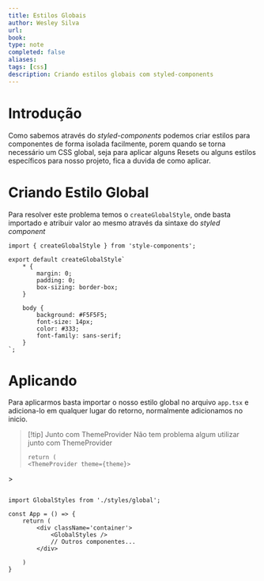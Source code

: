 ```yaml
---
title: Estilos Globais
author: Wesley Silva
url:
book:
type: note
completed: false
aliases:
tags: [css]
description: Criando estilos globais com styled-components
---
```

# Introdução
Como sabemos através do _styled-components_ podemos criar estilos para componentes de forma isolada facilmente, porem quando se torna necessário um CSS global, seja para aplicar alguns Resets ou alguns estilos específicos para nosso projeto, fica a duvida de como aplicar.

# Criando Estilo Global
Para resolver este problema temos o `createGlobalStyle`, onde basta importado e atribuir valor ao mesmo através da sintaxe do _styled component_ 

```tsx
import { createGlobalStyle } from 'style-components';

export default createGlobalStyle`
	* {
		margin: 0;
		padding: 0;
		box-sizing: border-box;
	}
	
	body {
		background: #F5F5F5;
		font-size: 14px;
		color: #333;
		font-family: sans-serif;
	}
`;
```

# Aplicando
Para aplicarmos basta importar o nosso estilo global no arquivo `app.tsx` e adiciona-lo em qualquer lugar do retorno, normalmente adicionamos no inicio.

>[!tip] Junto com ThemeProvider
>Não tem problema algum utilizar junto com ThemeProvider
>```tsx
>return (
><ThemeProvider theme={theme}>	
<GlobalStyle />>	
</ThemeProvider>
>```

```tsx
import GlobalStyles from './styles/global';

const App = () => {
	return (
		<div className='container'>
			<GlobalStyles />
			// Outros componentes...
		</div>
		
	)
}
```
